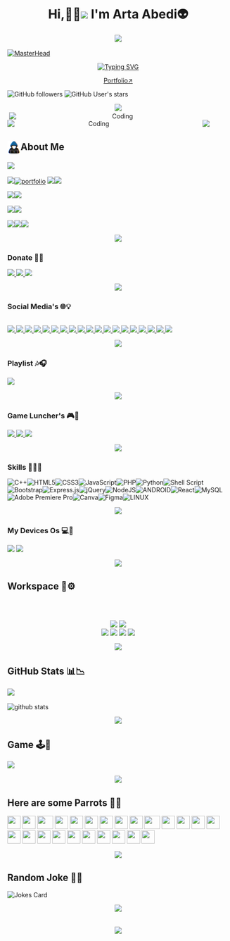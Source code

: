 <h1 align="center"> Hi,👋🏼<img src="https://media.giphy.com/media/hvRJCLFzcasrR4ia7z/giphy.gif" width="35" > I'm Arta Abedi👽</h1>
 <!----Tag line------>

<p  align="center">
<img src="https://user-images.githubusercontent.com/73097560/115834477-dbab4500-a447-11eb-908a-139a6edaec5c.gif">             
<br>
 
[![MasterHead](https://i.pinimg.com/originals/77/ca/a3/77caa32884d735d439ade45ba37feaf2.gif)](https://artaabedi.github.io/)


<div align=center>
 <a href="https://git.io/typing-svg"><img src="https://readme-typing-svg.herokuapp.com?font=Oswald&size=25&pause=1000&color=F70077&center=true&width=435&lines=Web+Developer+;Ui%2FUx+Designer+;Open+Source+Enthusiast" alt="Typing SVG" /></a>
    </div>        
      
<p align="center"><a href="https://ArtaAbedi.github.io">Portfolio↗️</a></p>

![GitHub followers](https://img.shields.io/github/followers/ArtaAbedi?style=for-the-badge&logo=github) ![GitHub User's stars](https://img.shields.io/github/stars/ArtaAbedi?style=for-the-badge&logo=github)
 <img src="https://komarev.com/ghpvc/?username=ArtaAbedi&style=for-the-badge&logo=github" alt="" />


<p  align="center">
<img src="https://user-images.githubusercontent.com/73097560/115834477-dbab4500-a447-11eb-908a-139a6edaec5c.gif">             
<br>

<img align="right" alt="Coding" width="500" src="https://camo.githubusercontent.com/8bd564a1c38bbb165ddd6d656acff33371fb773962c7eecac486c7e332b9822c/68747470733a2f2f692e67697068792e636f6d2f6d656469612f537647464132574639495030576a6d7a76452f67697068792e676966">
<img align="left" alt="Coding" width="400" src="https://octodex.github.com/images/daftpunktocat-guy.gif">

<p  align="center">
<img src="https://user-images.githubusercontent.com/73097560/115834477-dbab4500-a447-11eb-908a-139a6edaec5c.gif">             
<br>

 
<!-----About Me --------->

## <picture><img src="https://github.com/0xAbdulKhalid/0xAbdulKhalid/raw/main/assets/mdImages/about_me.gif" width=30px align="center"></picture><b>About Me</b>


<a href="Hey@artaabedi.com">
<img src="https://img.shields.io/badge/email-000000?style=for-the-badge&logo=About&logoColor=white" />
 
![](https://img.shields.io/badge/🔭%20I’m%20curently%20woking%20on%20my-%23E34F26?style=for-the-badge&logoColor=white)[![portfolio](https://img.shields.io/badge/Portfolio%20Website-%231877F2?style=for-the-badge&logoColor=white)](https://artaabedi.com/)
 ![](https://img.shields.io/badge/🌱%20I’m%20currently%20learning-%234ea94b?style=for-the-badge&logoColor=white)![](https://img.shields.io/badge/react.js-%2320232a.svg?style=for-the-badge&logo=react&logoColor=%2361DAFB)
 
 ![](https://img.shields.io/badge/💬%20Ask%20me%20about-%23FF0000?style=for-the-badge)![](https://img.shields.io/badge/Web%20Development-%23563D7C?style=for-the-badge)
 
![](https://img.shields.io/badge/✍%20You%20can%20find%20my%20resume-%23563D7C?style=for-the-badge&logoColor=white)[![](https://img.shields.io/badge/here↗️-%23E34F26?style=for-the-badge&logoColor=white)]() 

![](https://img.shields.io/badge/⚡%20Fun%20fact-yellow?style=for-the-badge&logoColor=white)![](https://img.shields.io/badge/My%20first%20line%20of%20code%20was%20not-%2300f?style=for-the-badge&logoColor=white)![](https://img.shields.io/badge/Hello%20%20World!-%23404d59?style=for-the-badge)
 <!--------------- About me end ---------------->

<p  align="center">
<img src="https://user-images.githubusercontent.com/73097560/115834477-dbab4500-a447-11eb-908a-139a6edaec5c.gif">             
<br>

### Donate 🤑💸

<a href="https://link.trustwallet.com/send?coin=195&address=THRSF7dHC4WWnBNxQi61QcLT9HiTmyHSHp&token_id=TR7NHqjeKQxGTCi8q8ZY4pL8otSzgjLj6t">
 <img src="https://img.shields.io/badge/tether-168363?style=for-the-badge&logo=tether&logoColor=white" />
 </a>

<a href="https://link.trustwallet.com/send?coin=60&address=0x39F69fc5bF49FD23F9a6BCb08579ed037530A204">
    <img src="https://img.shields.io/badge/Ethereum-3C3C3D?style=for-the-badge&logo=Ethereum&logoColor=white" />
 <a/>

 <a href="https://link.trustwallet.com/send?coin=0&address=bc1qpq5x8lxll76havqd3lh6ype0g08nv8ncz2hqrf">
  <img src="https://img.shields.io/badge/Bitcoin-000000?style=for-the-badge&logo=bitcoin&logoColor=white" />
</a>


<p  align="center">
<img src="https://user-images.githubusercontent.com/73097560/115834477-dbab4500-a447-11eb-908a-139a6edaec5c.gif">             
<br>

### Social Media's 🌐💡
<br>

<a href="https://stackoverflow.com/users/22366540/Arta-Abedi">
    <img src="https://img.shields.io/badge/Stack_Overflow-FE7A16?style=for-the-badge&logo=stack-overflow&logoColor=white" />
</a>

<a href="https://www.linkedin.com/in/ArtaAbedi">
    <img src="https://img.shields.io/badge/linkedin-%230077B5.svg?&style=for-the-badge&logo=linkedin&logoColor=dark" />
</a>

<a href="https://instagram.com/ArtaAbedi1">
    <img src="https://img.shields.io/badge/Instagram-E4405F?style=for-the-badge&logo=instagram&logoColor=white" />
</a>

<a href="tiktok.com/@ArtaAbedi1">
    <img src="https://img.shields.io/badge/TikTok-000000?style=for-the-badge&logo=tiktok&logoColor=white" />
</a>

<a href="https://t.me/ArtaDev/">
    <img src="https://img.shields.io/badge/Telegram-2CA5E0?style=for-the-badge&logo=telegram&logoColor=white" />
</a>

<a href="https://x.com/ArtaAbedi/">
    <img src="https://img.shields.io/badge/Twitter-1DA1F2?style=for-the-badge&logo=twitter&logoColor=white" />
</a>

<a href="https://reddit.com/u/artaabedi/s/PrTuxMFxa1">
    <img src="https://img.shields.io/badge/Reddit-FF4500?style=for-the-badge&logo=reddit&logoColor=white" />
</a>

<a href="https://pin.it/1uMrhrb">
    <img src="https://img.shields.io/badge/Pinterest-%23E60023.svg?&style=for-the badge&logo=Pinterest&logoColor=white" />
</a>

<a href="https://facebook.com/ArtaAbedi1">
    <img src="https://img.shields.io/badge/Facebook-1877F2?style=for-the-badge&logo=facebook&logoColor=white" />
</a>

<a href="https://vk.com/ArtaAbedi">
    <img src="https://img.shields.io/badge/вконтакте-%232E87FB.svg?&style=for-the-badge&logo=vk&logoColor=white" />
</a>

<a href="https://discord.gg/GMjNtBy9qc">
    <img src="https://img.shields.io/badge/Discord-5865F2?style=for-the-badge&logo=discord&logoColor=white" />
</a>

<a  href=https://dribbble.com/ArtaAbedi>
    <img src="https://img.shields.io/badge/Dribbble-EA4C89?style=for-the-badge&logo=dribbble&logoColor=white" />
</a>

<a href=https://gitlab.com/ArtaAbedi>
    <img src="https://img.shields.io/badge/GitLab-330F63?style=for-the-badge&logo=gitlab&logoColor=white" />
</a>

<a href="wa.me/989012224940">
    <img src="https://img.shields.io/badge/WhatsApp-25D366?style=for-the-badge&logo=whatsapp&logoColor=white" />
</a>

<a href="https://snapchat.com/Arta.Abedi">
    <img src="https://img.shields.io/badge/Snapchat-FFFC00?style=for-the-badge&logo=snapchat&logoColor=white" />
</a>

<a href="https://profiles.wordpress.org/ArtaAbedi/">
    <img src="https://img.shields.io/badge/Wordpress-21759B?style=for-the-badge&logo=wordpress&logoColor=white" />
</a>

<a href="https://www.figma.com/@ArtaAbedi">
    <img src="https://img.shields.io/badge/Figma-F24E1E?style=for-the-badge&logo=figma&logoColor=white" />
</a>

<a href="https://www.youtube.com/@ArtaAbedi">
    <img src="https://img.shields.io/badge/YouTube-FF0000?style=for-the-badge&logo=youtube&logoColor=white" />
</a>

<a href="https://www.twitch.tv/ArtaAbedi">
    <img src="https://img.shields.io/badge/Twitch-9146FF?style=for-the-badge&logo=twitch&logoColor=white">
</a>


<p  align="center">
<img src="https://user-images.githubusercontent.com/73097560/115834477-dbab4500-a447-11eb-908a-139a6edaec5c.gif">             
<br>

### Playlist 🎶🎧

<a href="https://open.spotify.com/user/pbht2yt12y811c4iyoa9m1zfa?si=s00cXukWR1CHYVYAcBB8UA&nd=1">
    <img src="https://img.shields.io/badge/Spotify-1ED760?&style=for-the-badge&logo=spotify&logoColor=white" />
</a>

<p  align="center">
<img src="https://user-images.githubusercontent.com/73097560/115834477-dbab4500-a447-11eb-908a-139a6edaec5c.gif">             
<br>

### Game Luncher's 🎮👾

<a href="https://steamcommunity.com/id/ArtaAbedi/">
    <img src="https://img.shields.io/badge/Steam-000000?style=for-the-badge&logo=steam&logoColor=white" />
</a>
<a href="https://store.epicgames.com/u/218bbf1bd48941559d1c87841b75fb7f">
    <img src="https://img.shields.io/badge/Epic%20Games-313131?style=for-the-badge&logo=Epic%20Games&logoColor=white">
</a>

<a href="https://ea.com/ArtaAbedi">
    <img src="https://img.shields.io/badge/Origin-148EFF?style=for-the-badge&logo=origin&logoColor=white">
</a>


<p  align="center">
<img src="https://user-images.githubusercontent.com/73097560/115834477-dbab4500-a447-11eb-908a-139a6edaec5c.gif">             
<br>

### Skills 👨‍💻🧠

![C++](https://img.shields.io/badge/c++-%2300599C.svg?style=for-the-badge&logo=c%2B%2B&logoColor=white)![HTML5](https://img.shields.io/badge/html5-%23E34F26.svg?style=for-the-badge&logo=html5&logoColor=white)![CSS3](https://img.shields.io/badge/css3-%231572B6.svg?style=for-the-badge&logo=css3&logoColor=white)![JavaScript](https://img.shields.io/badge/javascript-%23323330.svg?style=for-the-badge&logo=javascript&logoColor=%23F7DF1E)![PHP](https://img.shields.io/badge/php-%23777BB4.svg?style=for-the-badge&logo=php&logoColor=white)![Python](https://img.shields.io/badge/python-3670A0?style=for-the-badge&logo=python&logoColor=ffdd54)![Shell Script](https://img.shields.io/badge/shell_script-%23121011.svg?style=for-the-badge&logo=gnu-bash&logoColor=white)![Bootstrap](https://img.shields.io/badge/bootstrap-%23563D7C.svg?style=for-the-badge&logo=bootstrap&logoColor=white)![Express.js](https://img.shields.io/badge/express.js-%23404d59.svg?style=for-the-badge&logo=express&logoColor=%2361DAFB)![jQuery](https://img.shields.io/badge/jquery-%230769AD.svg?style=for-the-badge&logo=jquery&logoColor=white)![NodeJS](https://img.shields.io/badge/node.js-6DA55F?style=for-the-badge&logo=node.js&logoColor=white)![ANDROID](https://img.shields.io/badge/android-%2320232a.svg?style=for-the-badge&logo=android&logoColor=%a4c639)![React](https://img.shields.io/badge/react-%2320232a.svg?style=for-the-badge&logo=react&logoColor=%2361DAFB)![MySQL](https://img.shields.io/badge/mysql-%2300f.svg?style=for-the-badge&logo=mysql&logoColor=white)![Adobe Premiere Pro](https://img.shields.io/badge/Adobe%20Premiere%20Pro-9999FF.svg?style=for-the-badge&logo=Adobe%20Premiere%20Pro&logoColor=white)![Canva](https://img.shields.io/badge/Canva-%2300C4CC.svg?style=for-the-badge&logo=Canva&logoColor=white)![Figma](https://img.shields.io/badge/figma-%23F24E1E.svg?style=for-the-badge&logo=figma&logoColor=white)![LINUX](https://img.shields.io/badge/Linux-FCC624?style=for-the-badge&logo=linux&logoColor=black)


<p  align="center">
<img src="https://user-images.githubusercontent.com/73097560/115834477-dbab4500-a447-11eb-908a-139a6edaec5c.gif">             
<br>

### My Devices Os 💻📱

 <img src="https://img.shields.io/badge/Windows_11-0078d4?style=for-the-badge&logo=windows-11&logoColor=white" />
 <img src="https://img.shields.io/badge/iOS-000000?style=for-the-badge&logo=ios&logoColor=white" />



<p  align="center">
<img src="https://user-images.githubusercontent.com/73097560/115834477-dbab4500-a447-11eb-908a-139a6edaec5c.gif">             
<br>

 <h2 align="left"> Workspace 🦾⚙️ </h2><br/>
    <p align='center'>
  <br/>
        <img src="https://img.shields.io/badge/Ubuntu%20OS-64BAFF?style=for-the-badge&logo=ubuntu&logoColor=white"/>
<img src="https://img.shields.io/badge/Windows%2011-0078D6?style=for-the-badge&logo=windows&logoColor=white"/><br/>
        <img src="https://img.shields.io/badge/TUFGaming%20Z390Prime-83B81A?style=for-the-badge&logo=Asus&logoColor=white"/>
 
  <img src="https://img.shields.io/badge/intel-core%20i7%208700K-%230071C5.svg?&style=for-the-badge&logo=intel&logoColor=white" />
  <img src="https://img.shields.io/badge/RAM-16GB-%230071C5.svg?&style=for-the-badge&logoColor=white" />
  <img src="https://img.shields.io/badge/nvidia-gtx%201080TI-%2376B900.svg?&style=for-the-badge&logo=nvidia&logoColor=white" />
</p>
<p  align="center">
<img src="https://user-images.githubusercontent.com/73097560/115834477-dbab4500-a447-11eb-908a-139a6edaec5c.gif">             
<br>

 
 
 ## GitHub Stats 📊📉
  

<img  align="center"  src="https://github-readme-stats.vercel.app/api?username=artaabedi&theme=midnight-purple&show_icons=true&count_private=true&include_all_commits=false" />
  <br></br


![github stats](https://github-readme-stats.vercel.app/api?username=ArtaAbedi&show_icons=true&theme=radical)




<p  align="center">
 
<img src="https://user-images.githubusercontent.com/73097560/115834477-dbab4500-a447-11eb-908a-139a6edaec5c.gif"/>             

 <br>
<p  align="center">

 
## Game 🕹🐍

<img src="https://raw.githubusercontent.com/trinib/trinib/snake/github-contribution-grid-snake-dark.svg"/>

<p  align="center">
<img src="https://user-images.githubusercontent.com/73097560/115834477-dbab4500-a447-11eb-908a-139a6edaec5c.gif">             
<br>

## Here are some Parrots  🦜😂

<div>
    <img src="https://cultofthepartyparrot.com/parrots/hd/githubparrot.gif" width="30" height="30"/>
    <img src="https://cultofthepartyparrot.com/flags/hd/indiaparrot.gif" width="30" height="30"/>
    <img src="https://cultofthepartyparrot.com/parrots/asyncparrot.gif" width="36" height="30"/>
    <img src="https://cultofthepartyparrot.com/parrots/hd/60fpsparrot.gif" width="30" height="30"/>
    <img src="https://cultofthepartyparrot.com/parrots/hd/jumpingparrot.gif" width="30" height="30"/>
    <img src="https://cultofthepartyparrot.com/parrots/hd/opensourceparrot.gif" width="30" height="30"/>
    <img src="https://cultofthepartyparrot.com/parrots/hd/dealwithitnowparrot.gif" width="30" height="30"/>
    <img src="https://cultofthepartyparrot.com/parrots/hd/hypnoparrotlight.gif" width="30" height="30"/>
    <img src="https://cultofthepartyparrot.com/parrots/databaseparrot.gif" width="30" height="30"/>
    <img src="https://cultofthepartyparrot.com/parrots/fixparrot.gif" width="36" height="30"/>
    <img src="https://cultofthepartyparrot.com/parrots/hd/laptop_parrot.gif" width="30" height="30"/>
    <img src="https://cultofthepartyparrot.com/parrots/hd/spinningparrot.gif" width="30" height="30"/>
    <img src="https://cultofthepartyparrot.com/parrots/hd/levitationparrot.gif" width="30" height="30"/>
    <img src="https://cultofthepartyparrot.com/parrots/hd/meldparrot.gif" width="30" height="30"/>
    <img src="https://cultofthepartyparrot.com/parrots/slomoparrot.gif" width="30" height="30"/>
    <img src="https://cultofthepartyparrot.com/parrots/hd/moonwalkingparrot.gif" width="30" height="30"/>
    <img src="https://cultofthepartyparrot.com/parrots/hd/stableparrot.gif" width="30" height="30"/>
    <img src="https://cultofthepartyparrot.com/parrots/hd/scienceparrot.gif" width="30" height="30"/>
    <img src="https://cultofthepartyparrot.com/parrots/hd/pirateparrot.gif" width="30" height="30"/>
    <img src="https://cultofthepartyparrot.com/parrots/hd/footballparrot.gif" width="30" height="30"/>
    <img src="https://cultofthepartyparrot.com/parrots/hd/illuminatiparrot.gif" width="30" height="30"/>
    <img src="https://cultofthepartyparrot.com/parrots/hd/hypnoparrotdark.gif" width="30" height="30"/>
    <img src="https://cultofthepartyparrot.com/parrots/hd/mustacheparrot.gif" width="30" height="30"/>
    <img src="https://cultofthepartyparrot.com/parrots/hd/laptop_parrot.gif" width="30" height="30"/>
   
</div>

<p  align="center">
<img src="https://user-images.githubusercontent.com/73097560/115834477-dbab4500-a447-11eb-908a-139a6edaec5c.gif">             
<br>

## Random Joke 🤪😹

![Jokes Card](https://readme-jokes.vercel.app/api)

<p  align="center">
<img src="https://user-images.githubusercontent.com/73097560/115834477-dbab4500-a447-11eb-908a-139a6edaec5c.gif">             
<br>

 <br>
<p align="center"">
<img src="https://media.giphy.com/media/jpVnC65DmYeyRL4LHS/giphy.gif" width="20%">
</p>
